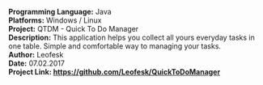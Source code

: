 <b>Programming Language:</b> Java <br>
<b>Platforms:</b> Windows / Linux<br>
<b>Project:</b> QTDM - Quick To Do Manager <br>
<b>Description:</b> This application helps you collect all yours everyday tasks in one table. Simple and comfortable way to managing your tasks. <br> 
<b>Author:</b> Leofesk <br>
<b>Date:</b> 07.02.2017 <br>
<b>Project Link: https://github.com/Leofesk/QuickToDoManager </b>
